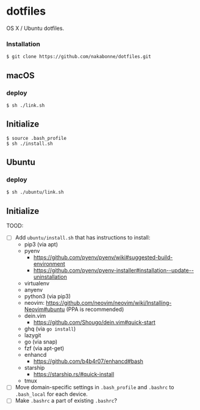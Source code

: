 # dotfiles

OS X / Ubuntu dotfiles.


### Installation

```
$ git clone https://github.com/nakabonne/dotfiles.git
```

## macOS

### deploy

```
$ sh ./link.sh
```

## Initialize

```
$ source .bash_profile
$ sh ./install.sh
```

## Ubuntu

### deploy

```
$ sh ./ubuntu/link.sh
```

## Initialize

TOOD:

- [ ] Add `ubuntu/install.sh` that has instructions to install:
  - pip3 (via apt)
  - pyenv
    - https://github.com/pyenv/pyenv/wiki#suggested-build-environment
    - https://github.com/pyenv/pyenv-installer#installation--update--uninstallation
  - virtualenv
  - anyenv
  - python3 (via pip3)
  - neovim: https://github.com/neovim/neovim/wiki/Installing-Neovim#ubuntu (PPA is recommended)
  - dein.vim
    - https://github.com/Shougo/dein.vim#quick-start
  - ghq (via `go install`)
  - lazygit
  - go (via snap)
  - fzf (via apt-get)
  - enhancd
    - https://github.com/b4b4r07/enhancd#bash
  - starship
    - https://starship.rs/#quick-install
  - tmux
- [ ] Move domain-specific settings in `.bash_profile` and `.bashrc` to `.bash_local` for each device.
- [ ] Make `.bashrc` a part of existing `.bashrc`?
